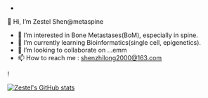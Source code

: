 -
 👋 Hi, I’m Zestel Shen@metaspine
- 👀 I’m interested in Bone Metastases(BoM), especially in spine.
- 🌱 I’m currently learning Bioinformatics(single cell, epigenetics).
- 💞️ I’m looking to collaborate on ...emm
- 📫 How to reach me : shenzhilong2000@163.com

<!---
metaspine/metaspine is a ✨ special ✨ repository because its `README.md` (this file) appears on your GitHub profile.
You can click the Preview link to take a look at your changes.
--->!




[![Zestel's GitHub stats](https://github-readme-stats.vercel.app/api?username=metaspine&show_icons=true&theme=synthwave)](https://github.com/anuraghazra/github-readme-stats)

